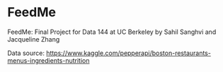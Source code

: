 # FeedMe
FeedMe: Final Project for Data 144 at UC Berkeley by Sahil Sanghvi and Jacqueline Zhang

Data source: https://www.kaggle.com/pepperapi/boston-restaurants-menus-ingredients-nutrition